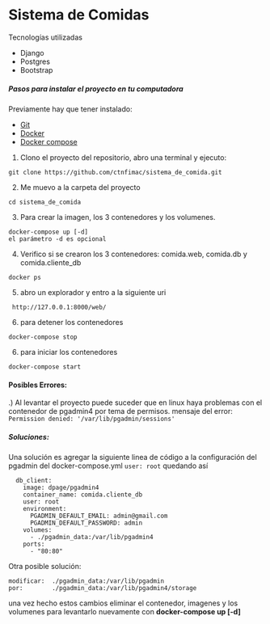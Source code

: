 # Sistema de Comidas


Tecnologías utilizadas
- Django
- Postgres
- Bootstrap


##### Pasos para instalar el proyecto en tu computadora
Previamente hay que tener instalado:
- [Git](https://git-scm.com/) 
- [Docker](https://www.docker.com/) 
- [Docker compose](https://docs.docker.com/compose/) 


1) Clono el proyecto del repositorio, abro una terminal y ejecuto:
```
git clone https://github.com/ctnfimac/sistema_de_comida.git
```


2) Me muevo a la carpeta del proyecto
```
cd sistema_de_comida
```

3) Para crear la imagen, los 3 contenedores y los volumenes.
```
docker-compose up [-d]
el parámetro -d es opcional
```

4) Verifico si se crearon los 3 contenedores: comida.web, comida.db y comida.cliente_db
```
docker ps
```

5) abro un explorador y entro a la siguiente uri
```
 http://127.0.0.1:8000/web/
```

6) para detener los contenedores
```
docker-compose stop
```

6) para iniciar los contenedores
```
docker-compose start
```

#### Posibles Errores:
.) Al levantar el proyecto puede suceder que en linux haya problemas con el contenedor de pgadmin4 por tema de permisos.
mensaje del error: 
``` Permission denied: '/var/lib/pgadmin/sessions' ```
##### Soluciones:

Una solución es agregar la siguiente linea de código a la configuración del pgadmin del docker-compose.yml 
``` user: root ``` 
quedando así
```
  db_client:
    image: dpage/pgadmin4
    container_name: comida.cliente_db
    user: root
    environment:
      PGADMIN_DEFAULT_EMAIL: admin@gmail.com
      PGADMIN_DEFAULT_PASSWORD: admin
    volumes:
      - ./pgadmin_data:/var/lib/pgadmin4
    ports:
      - "80:80"
 ```
Otra posible solución:
 ```
 modificar:  ./pgadmin_data:/var/lib/pgadmin
 por:        ./pgadmin_data:/var/lib/pgadmin4/storage
 ```

 una vez hecho estos cambios eliminar el contenedor, imagenes y los volumenes
 para levantarlo nuevamente con **docker-compose up [-d]**

